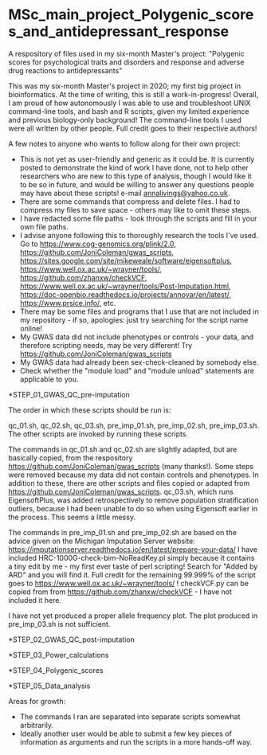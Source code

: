 # MSc_main_project_Polygenic_scores_and_antidepressant_response
A respository of files used in my six-month Master's project: "Polygenic scores for psychological traits and disorders and response and adverse drug reactions to antidepressants"

This was my six-month Master's project in 2020; my first big project in bioinformatics. At the time of writing, this is still a work-in-progress!
Overall, I am proud of how autonomously I was able to use and troubleshoot UNIX command-line tools, and bash and R scripts, given my limited experience and previous biology-only background!
The command-line tools I used were all written by other people. Full credit goes to their respective authors!

A few notes to anyone who wants to follow along for their own project:

- This is not yet as user-friendly and generic as it could be. It is currently posted to demonstrate the kind of work I have done, not to help other researchers who are new to this type of analysis, though I would like it to be so in future, and would be willing to answer any questions people may have about these scripts! e-mail annalivings@yahoo.co.uk.
- There are some commands that compress and delete files. I had to compress my files to save space - others may like to omit these steps.
- I have redacted some file paths - look through the scripts and fill in your own file paths.
- I advise anyone following this to thoroughly research the tools I've used. Go to https://www.cog-genomics.org/plink/2.0, https://github.com/JoniColeman/gwas_scripts, https://sites.google.com/site/mikeweale/software/eigensoftplus, https://www.well.ox.ac.uk/~wrayner/tools/, https://github.com/zhanxw/checkVCF, https://www.well.ox.ac.uk/~wrayner/tools/Post-Imputation.html, https://doc-openbio.readthedocs.io/projects/annovar/en/latest/, https://www.prsice.info/, etc.
- There may be some files and programs that I use that are not included in my repository - if so, apologies: just try searching for the script name online!
- My GWAS data did not include phenotypes or controls - your data, and therefore scripting needs, may be very different! Try https://github.com/JoniColeman/gwas_scripts
- My GWAS data had already been sex-check-cleaned by somebody else.
- Check whether the "module load" and "module unload" statements are applicable to you.

*STEP_01_GWAS_QC_pre-imputation

The order in which these scripts should be run is:

qc_01.sh, qc_02.sh, qc_03.sh, pre_imp_01.sh, pre_imp_02.sh, pre_imp_03.sh. The other scripts are invoked by running these scripts.

The commands in qc_01.sh and qc_02.sh are slightly adapted, but are basically copied, from the respository https://github.com/JoniColeman/gwas_scripts (many thanks!). Some steps were removed because my data did not contain controls and phenotypes. 
In addition to these, there are other scripts and files copied or adapted from https://github.com/JoniColeman/gwas_scripts.
qc_03.sh, which runs EigensoftPlus, was added retrospectively to remove population stratification outliers, because I had been unable to do so when using Eigensoft earlier in the process. This seems a little messy.

The commands in pre_imp_01.sh and pre_imp_02.sh are based on the advice given on the Michigan Imputation Server website: https://imputationserver.readthedocs.io/en/latest/prepare-your-data/
I have included HRC-1000G-check-bim-NoReadKey.pl simply because it contains a tiny edit by me - my first ever taste of perl scripting! Search for "Added by ARD" and you will find it. Full credit for the remaining 99.999% of the script goes to https://www.well.ox.ac.uk/~wrayner/tools/ !
checkVCF.py can be copied from from https://github.com/zhanxw/checkVCF - I have not included it here.

I have not yet produced a proper allele frequency plot. The plot produced in pre_imp_03.sh is not sufficient.

*STEP_02_GWAS_QC_post-imputation

*STEP_03_Power_calculations

*STEP_04_Polygenic_scores

*STEP_05_Data_analysis

Areas for growth:
- The commands I ran are separated into separate scripts somewhat arbitrarily.
- Ideally another user would be able to submit a few key pieces of information as arguments and run the scripts in a more hands-off way.
